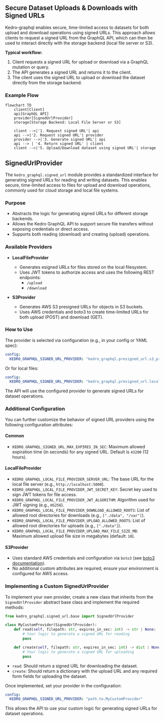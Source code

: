 ## Secure Dataset Uploads & Downloads with Signed URLs

Kedro-graphql enables secure, time-limited access to datasets for both upload and download operations using signed URLs. This approach allows clients to request a signed URL from the GraphQL API, which can then be used to interact directly with the storage backend (local file server or S3).

**Typical workflow:**

1. Client requests a signed URL for upload or download via a GraphQL mutation or query.
2. The API generates a signed URL and returns it to the client.
3. The client uses the signed URL to upload or download the dataset directly from the storage backend.

### Example Flow

```mermaid
flowchart TD
    client[Client]
    api[GraphQL API]
    provider[SignedUrlProvider]
    storage[Storage Backend: Local File Server or S3]

    client -->|'1. Request signed URL'| api
    api -->|'2. Request signed URL'| provider
    provider -->|'3. Generate signed URL'| api
    api --> | '4. Return signed URL' | client
    client -->|'5. Upload/Download dataset using signed URL'| storage
```
## SignedUrlProvider

The `kedro_graphql.signed_url` module provides a standardized interface for generating signed URLs for reading and writing datasets. This enables secure, time-limited access to files for upload and download operations, commonly used for cloud storage and local file systems.

### Purpose

- Abstracts the logic for generating signed URLs for different storage backends.
- Allows the Kedro GraphQL API to support secure file transfers without exposing credentials or direct access.
- Supports both reading (download) and creating (upload) operations.



### Available Providers

- **LocalFileProvider**
    - Generates esigned URLs for files stored on the local filesystem.
    - Uses JWT tokens to authorize access and uses the following REST endpoints:
        - `/upload`
        - `/download`


- **S3Provider**
    - Generates AWS S3 presigned URLs for objects in S3 buckets.
    - Uses AWS credentials and boto3 to create time-limited URLs for both upload (POST) and download (GET).

### How to Use

The provider is selected via configuration (e.g., in your config or YAML spec):

```yaml
config:
  KEDRO_GRAPHQL_SIGNED_URL_PROVIDER: "kedro_graphql.presigned_url.s3_provider.S3Provider"
```

Or for local files:

```yaml
config:
  KEDRO_GRAPHQL_SIGNED_URL_PROVIDER: "kedro_graphql.presigned_url.local_file_provider.LocalFileProvider"
```

The API will use the configured provider to generate signed URLs for dataset operations.

### Additional Configuration

You can further customize the behavior of signed URL providers using the following configuration attributes:

#### Common
- `KEDRO_GRAPHQL_SIGNED_URL_MAX_EXPIRES_IN_SEC`: Maximum allowed expiration time (in seconds) for any signed URL. Default is `43200` (12 hours).

#### LocalFileProvider
- `KEDRO_GRAPHQL_LOCAL_FILE_PROVIDER_SERVER_URL`: The base URL for the local file server (e.g., `http://localhost:5000`).
- `KEDRO_GRAPHQL_LOCAL_FILE_PROVIDER_JWT_SECRET_KEY`: Secret key used to sign JWT tokens for file access.
- `KEDRO_GRAPHQL_LOCAL_FILE_PROVIDER_JWT_ALGORITHM`: Algorithm used for JWT signing (e.g., `HS256`).
- `KEDRO_GRAPHQL_LOCAL_FILE_PROVIDER_DOWNLOAD_ALLOWED_ROOTS`: List of allowed root directories for downloads (e.g., `["./data", "/var"]`).
- `KEDRO_GRAPHQL_LOCAL_FILE_PROVIDER_UPLOAD_ALLOWED_ROOTS`: List of allowed root directories for uploads (e.g., `["./data"]`).
- `KEDRO_GRAPHQL_LOCAL_FILE_PROVIDER_UPLOAD_MAX_FILE_SIZE_MB`: Maximum allowed upload file size in megabytes (default: `10`).

#### S3Provider
- Uses standard AWS credentials and configuration via `boto3` (see [boto3 documentation](https://boto3.amazonaws.com/v1/documentation/api/latest/index.html)).
- No additional custom attributes are required; ensure your environment is configured for AWS access.


### Implementing a Custom SignedUrlProvider

To implement your own provider, create a new class that inherits from the `SignedUrlProvider` abstract base class and implement the required methods:

```python
from kedro_graphql.signed_url.base import SignedUrlProvider

class MyCustomProvider(SignedUrlProvider):
    def read(self, filepath: str, expires_in_sec: int) -> str | None:
        # Your logic to generate a signed URL for reading
        pass

    def create(self, filepath: str, expires_in_sec: int) -> dict | None:
        # Your logic to generate a signed URL for uploading
        pass
```

- `read`: Should return a signed URL for downloading the dataset.
- `create`: Should return a dictionary with the upload URL and any required form fields for uploading the dataset.

Once implemented, set your provider in the configuration:

```yaml
config:
  KEDRO_GRAPHQL_SIGNED_URL_PROVIDER: "path.to.MyCustomProvider"
```

This allows the API to use your custom logic for generating signed URLs for dataset operations.

